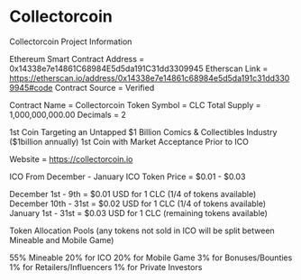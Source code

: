 # Collectorcoin
Collectorcoin Project Information

Ethereum Smart Contract Address = 0x14338e7e14861C68984E5d5da191C31dd3309945
Etherscan Link = https://etherscan.io/address/0x14338e7e14861c68984e5d5da191c31dd3309945#code
Contract Source = Verified 

Contract Name = Collectorcoin
Token Symbol = CLC
Total Supply = 1,000,000,000.00
Decimals = 2

1st Coin Targeting an Untapped $1 Billion Comics & Collectibles Industry ($1billion annually)
1st Coin with Market Acceptance Prior to ICO

Website = https://collectorcoin.io 

ICO From December - January
ICO Token Price = $0.01 - $0.03

December 1st - 9th = $0.01 USD for 1 CLC (1/4 of tokens available)
December 10th - 31st = $0.02 USD for 1 CLC (1/4 of tokens available)
January 1st - 31st = $0.03 USD for 1 CLC (remaining tokens available)

Token Allocation Pools
(any tokens not sold in ICO will be split between Mineable and Mobile Game)

55% Mineable
20% for ICO
20% for Mobile Game
3% for Bonuses/Bounties
1% for Retailers/Influencers
1% for Private Investors
